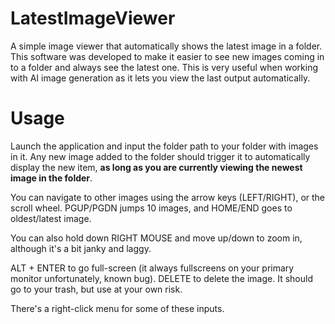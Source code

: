 # LatestImageViewer
A simple image viewer that automatically shows the latest image in a folder.
This software was developed to make it easier to see new images coming in to a folder and always see the latest one.
This is very useful when working with AI image generation as it lets you view the last output automatically.

# Usage
Launch the application and input the folder path to your folder with images in it.
Any new image added to the folder should trigger it to automatically display the new item, **as long as you are currently viewing the newest image in the folder**.

You can navigate to other images using the arrow keys (LEFT/RIGHT), or the scroll wheel.
PGUP/PGDN jumps 10 images, and HOME/END goes to oldest/latest image.

You can also hold down RIGHT MOUSE and move up/down to zoom in, although it's a bit janky and laggy.

ALT + ENTER to go full-screen (it always fullscreens on your primary monitor unfortunately, known bug).
DELETE to delete the image. It should go to your trash, but use at your own risk.

There's a right-click menu for some of these inputs.
